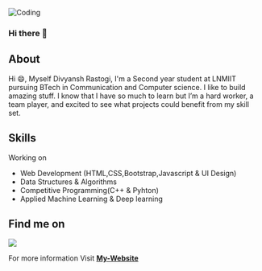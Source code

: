 ![Coding](https://media.giphy.com/media/13HgwGsXF0aiGY/giphy.gif)
### Hi there 👋
## About
Hi 😄, Myself Divyansh Rastogi, I'm a Second year student at LNMIIT pursuing BTech in Communication and Computer science. I like to build amazing stuff. I know that I have so much to learn but I’m a hard worker, a team player, and excited to see what projects could benefit from my skill set.

## Skills
Working on 
 - Web Development (HTML,CSS,Bootstrap,Javascript & UI Design) 
 - Data Structures & Algorithms
 - Competitive Programming(C++ & Pyhton)
 - Applied Machine Learning & Deep learning

## Find me on 
[<img src="https://img.icons8.com/color/48/000000/linkedin.png"/>](https://www.linkedin.com/in/divyansh-rastogi-10815a99/)

For more information Visit
**[My-Website](https://divyansh-rastogi.netlify.app/)**


